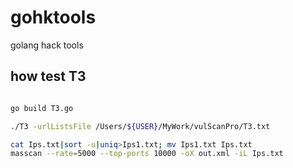# gohktools
golang hack tools
## how test T3
```bash

go build T3.go

./T3 -urlListsFile /Users/${USER}/MyWork/vulScanPro/T3.txt

cat Ips.txt|sort -u|uniq>Ips1.txt; mv Ips1.txt Ips.txt
masscan --rate=5000 --top-ports 10000 -oX out.xml -iL Ips.txt

```

